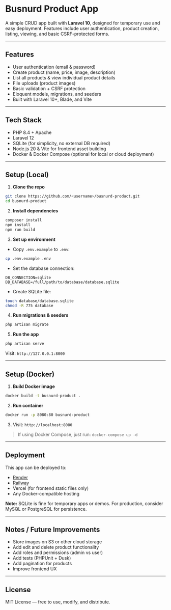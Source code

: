 # Busnurd Product App

A simple CRUD app built with **Laravel 10**, designed for temporary use and easy deployment.
Features include user authentication, product creation, listing, viewing, and basic CSRF-protected forms.

---

## Features

* User authentication (email & password)
* Create product (name, price, image, description)
* List all products & view individual product details
* File uploads (product images)
* Basic validation + CSRF protection
* Eloquent models, migrations, and seeders
* Built with Laravel 10+, Blade, and Vite

---

## Tech Stack

* PHP 8.4 + Apache
* Laravel 12
* SQLite (for simplicity, no external DB required)
* Node.js 20 & Vite for frontend asset building
* Docker & Docker Compose (optional for local or cloud deployment)

---

## Setup (Local)

1. **Clone the repo**

```bash
git clone https://github.com/<username>/busnurd-product.git
cd busnurd-product
```

2. **Install dependencies**

```bash
composer install
npm install
npm run build
```

3. **Set up environment**

* Copy `.env.example` to `.env`:

```bash
cp .env.example .env
```

* Set the database connection:

```
DB_CONNECTION=sqlite
DB_DATABASE=/full/path/to/database/database.sqlite
```

* Create SQLite file:

```bash
touch database/database.sqlite
chmod -R 775 database
```

4. **Run migrations & seeders**

```bash
php artisan migrate
```

5. **Run the app**

```bash
php artisan serve
```

Visit: `http://127.0.0.1:8000`

---

## Setup (Docker)

1. **Build Docker image**

```bash
docker build -t busnurd-product .
```

2. **Run container**

```bash
docker run -p 8080:80 busnurd-product
```

3. Visit: `http://localhost:8080`

> If using Docker Compose, just run:
> `docker-compose up -d`

---

## Deployment

This app can be deployed to:

* [Render](https://render.com)
* [Railway](https://railway.app)
* Vercel (for frontend static files only)
* Any Docker-compatible hosting

**Note:** SQLite is fine for temporary apps or demos. For production, consider MySQL or PostgreSQL for persistence.

---

## Notes / Future Improvements

* Store images on S3 or other cloud storage
* Add edit and delete product functionality
* Add roles and permissions (admin vs user)
* Add tests (PHPUnit + Dusk)
* Add pagination for products
* Improve frontend UX

---

## License

MIT License — free to use, modify, and distribute.